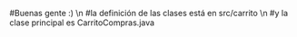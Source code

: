 #Buenas gente :) \n
#la definición de las clases está en src/carrito \n
#y la clase principal es CarritoCompras.java

